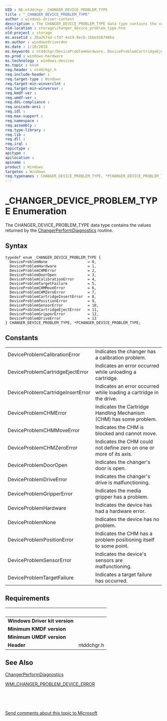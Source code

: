 ```yaml
---
UID : NE:ntddchgr._CHANGER_DEVICE_PROBLEM_TYPE
title : "_CHANGER_DEVICE_PROBLEM_TYPE"
author : windows-driver-content
description : The CHANGER_DEVICE_PROBLEM_TYPE data type contains the values returned by the ChangerPerformDiagnostics routine.
old-location : storage\changer_device_problem_type.htm
old-project : storage
ms.assetid : 2ba267ad-cfd7-4a19-9ecb-16be9187406a
ms.author : windowsdriverdev
ms.date : 1/10/2018
ms.keywords : ntddchgr/DeviceProblemHardware, DeviceProblemCartridgeEjectError, ntddchgr/DeviceProblemDoorOpen, DeviceProblemPositionError, DeviceProblemGripperError, DeviceProblemCalibrationError, DeviceProblemTargetFailure, ntddchgr/DeviceProblemNone, ntddchgr/DeviceProblemSensorError, structs-changer_907f5212-0009-476e-9187-c9f2edb0f0c8.xml, DeviceProblemDriveError, ntddchgr/DeviceProblemGripperError, DeviceProblemCHMError, DeviceProblemSensorError, DeviceProblemDoorOpen, CHANGER_DEVICE_PROBLEM_TYPE, DeviceProblemHardware, ntddchgr/DeviceProblemCalibrationError, ntddchgr/DeviceProblemCHMMoveError, ntddchgr/DeviceProblemCartridgeEjectError, _CHANGER_DEVICE_PROBLEM_TYPE, PCHANGER_DEVICE_PROBLEM_TYPE, DeviceProblemCHMMoveError, CHANGER_DEVICE_PROBLEM_TYPE enumeration [Storage Devices], DeviceProblemCHMZeroError, DeviceProblemCartridgeInsertError, ntddchgr/DeviceProblemCartridgeInsertError, ntddchgr/DeviceProblemCHMError, ntddchgr/CHANGER_DEVICE_PROBLEM_TYPE, *PCHANGER_DEVICE_PROBLEM_TYPE, PCHANGER_DEVICE_PROBLEM_TYPE enumeration pointer [Storage Devices], ntddchgr/PCHANGER_DEVICE_PROBLEM_TYPE, ntddchgr/DeviceProblemCHMZeroError, ntddchgr/DeviceProblemPositionError, storage.changer_device_problem_type, ntddchgr/DeviceProblemDriveError, ntddchgr/DeviceProblemTargetFailure, DeviceProblemNone
ms.prod : windows-hardware
ms.technology : windows-devices
ms.topic : enum
req.header : ntddchgr.h
req.include-header : 
req.target-type : Windows
req.target-min-winverclnt : 
req.target-min-winversvr : 
req.kmdf-ver : 
req.umdf-ver : 
req.ddi-compliance : 
req.unicode-ansi : 
req.idl : 
req.max-support : 
req.namespace : 
req.assembly : 
req.type-library : 
req.lib : 
req.dll : 
req.irql : 
topictype : 
apitype : 
apilocation : 
apiname : 
product : Windows
targetos : Windows
req.typenames : CHANGER_DEVICE_PROBLEM_TYPE, *PCHANGER_DEVICE_PROBLEM_TYPE
---
```


# _CHANGER_DEVICE_PROBLEM_TYPE Enumeration
The CHANGER_DEVICE_PROBLEM_TYPE data type contains the values returned by the <a href="..\mcd\nf-mcd-changerperformdiagnostics.md">ChangerPerformDiagnostics</a> routine.

## Syntax
````
typedef enum _CHANGER_DEVICE_PROBLEM_TYPE { 
  DeviceProblemNone                  = 0,
  DeviceProblemHardware              = 1,
  DeviceProblemCHMError              = 2,
  DeviceProblemDoorOpen              = 3,
  DeviceProblemCalibrationError      = 4,
  DeviceProblemTargetFailure         = 5,
  DeviceProblemCHMMoveError          = 6,
  DeviceProblemCHMZeroError          = 7,
  DeviceProblemCartridgeInsertError  = 8,
  DeviceProblemPositionError         = 9,
  DeviceProblemSensorError           = 10,
  DeviceProblemCartridgeEjectError   = 11,
  DeviceProblemGripperError          = 12,
  DeviceProblemDriveError            = 13
} CHANGER_DEVICE_PROBLEM_TYPE, *PCHANGER_DEVICE_PROBLEM_TYPE;
````

## Constants

<table>

<tr>
<td>DeviceProblemCalibrationError</td>
<td>Indicates the changer has a calibration problem.</td>
</tr>

<tr>
<td>DeviceProblemCartridgeEjectError</td>
<td>Indicates an error occurred while unloading a cartridge.</td>
</tr>

<tr>
<td>DeviceProblemCartridgeInsertError</td>
<td>Indicates an error occurred while loading a cartridge in the drive.</td>
</tr>

<tr>
<td>DeviceProblemCHMError</td>
<td>Indicates the Cartridge Handling Mechanism (CHM) has some problem.</td>
</tr>

<tr>
<td>DeviceProblemCHMMoveError</td>
<td>Indicates the CHM is blocked and cannot move.</td>
</tr>

<tr>
<td>DeviceProblemCHMZeroError</td>
<td>Indicates the CHM could not define zero on one or more of its axis.</td>
</tr>

<tr>
<td>DeviceProblemDoorOpen</td>
<td>Indicates the changer's door is open.</td>
</tr>

<tr>
<td>DeviceProblemDriveError</td>
<td>Indicates the changer's drive is malfunctioning.</td>
</tr>

<tr>
<td>DeviceProblemGripperError</td>
<td>Indicates the media gripper has a problem.</td>
</tr>

<tr>
<td>DeviceProblemHardware</td>
<td>Indicates the device has had a hardware error.</td>
</tr>

<tr>
<td>DeviceProblemNone</td>
<td>Indicates the device has no problem.</td>
</tr>

<tr>
<td>DeviceProblemPositionError</td>
<td>Indicates the CHM has a problem positioning itself to some point.</td>
</tr>

<tr>
<td>DeviceProblemSensorError</td>
<td>Indicates the device's sensors are malfunctioning.</td>
</tr>

<tr>
<td>DeviceProblemTargetFailure</td>
<td>Indicates a target failure has occurred.</td>
</tr>
</table>


## Requirements
| &nbsp; | &nbsp; |
| ---- |:---- |
| **Windows Driver kit version** |  |
| **Minimum KMDF version** |  |
| **Minimum UMDF version** |  |
| **Header** | ntddchgr.h |

## See Also

<a href="..\mcd\nf-mcd-changerperformdiagnostics.md">ChangerPerformDiagnostics</a>

<a href="..\wmidata\ns-wmidata-_wmi_changer_problem_device_error.md">WMI_CHANGER_PROBLEM_DEVICE_ERROR</a>

 

 

<a href="mailto:wsddocfb@microsoft.com?subject=Documentation%20feedback [storage\storage]:%20CHANGER_DEVICE_PROBLEM_TYPE enumeration%20 RELEASE:%20(1/10/2018)&amp;body=%0A%0APRIVACY STATEMENT%0A%0AWe use your feedback to improve the documentation. We don't use your email address for any other purpose, and we'll remove your email address from our system after the issue that you're reporting is fixed. While we're working to fix this issue, we might send you an email message to ask for more info. Later, we might also send you an email message to let you know that we've addressed your feedback.%0A%0AFor more info about Microsoft's privacy policy, see http://privacy.microsoft.com/en-us/default.aspx." title="Send comments about this topic to Microsoft">Send comments about this topic to Microsoft</a>